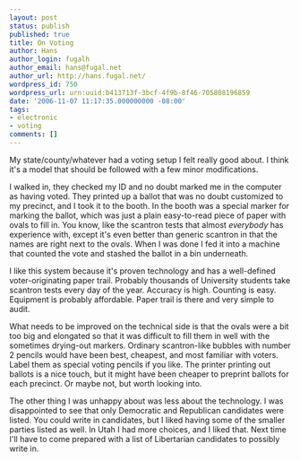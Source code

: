 ```yaml
---
layout: post
status: publish
published: true
title: On Voting
author: Hans
author_login: fugalh
author_email: hans@fugal.net
author_url: http://hans.fugal.net/
wordpress_id: 750
wordpress_url: urn:uuid:b413713f-3bcf-4f9b-8f46-705808196859
date: '2006-11-07 11:17:35.000000000 -08:00'
tags:
- electronic
- voting
comments: []
---
```

<p>My state/county/whatever had a voting setup I felt really good about. I think
it's a model that should be followed with a few minor modifications.</p>

<p>I walked in, they checked my ID and no doubt marked me in the computer as
having voted. They printed up a ballot that was no doubt customized to my
precinct, and I took it to the booth. In the booth was a special marker for
marking the ballot, which was just a plain easy-to-read piece of paper with
ovals to fill in. You know, like the scantron tests that almost <em>everybody</em> has
experience with, except it's even better than generic scantron in that the
names are right next to the ovals. When I was done I fed it into a machine that
counted the vote and stashed the ballot in a bin underneath.</p>

<p>I like this system because it's proven technology and has a well-defined
voter-originating paper trail. Probably thousands of University students take
scantron tests every day of the year. Accuracy is high. Counting is easy.
Equipment is probably affordable. Paper trail is there and very simple to
audit.</p>

<p>What needs to be improved on the technical side is that the ovals were a bit
too big and elongated so that it was difficult to fill them in well with the
sometimes drying-out markers. Ordinary scantron-like bubbles with number 2
pencils would have been best, cheapest, and most familiar with voters. Label
them as special voting pencils if you like. The printer printing out ballots is
a nice touch, but it might have been cheaper to preprint ballots for each
precinct. Or maybe not, but worth looking into. </p>

<p>The other thing I was unhappy about was less about the technology. I was
disappointed to see that only Democratic and Republican candidates were listed.
You could write in candidates, but I liked having some of the smaller parties
listed as well. In Utah I had more choices, and I liked that. Next time I'll
have to come prepared with a list of Libertarian candidates to possibly write
in.</p>
